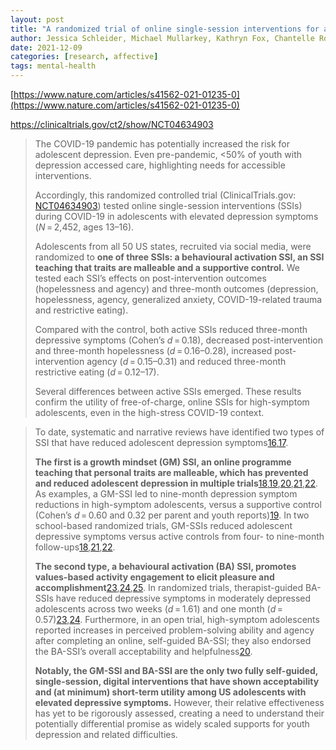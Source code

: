 ```yaml
---
layout: post
title: "A randomized trial of online single-session interventions for adolescent depression during COVID-19"
author: Jessica Schleider, Michael Mullarkey, Kathryn Fox, Chantelle Roulston, et al.
date: 2021-12-09
categories: [research, affective]
tags: mental-health
---
```


[https://www.nature.com/articles/s41562-021-01235-0](https://www.nature.com/articles/s41562-021-01235-0)

https://clinicaltrials.gov/ct2/show/NCT04634903

> The COVID-19 pandemic has potentially increased the risk for adolescent depression. Even pre-pandemic, <50% of youth with depression accessed care, highlighting needs for accessible interventions. 
>
> Accordingly, this randomized controlled trial (ClinicalTrials.gov: [NCT04634903](https://clinicaltrials.gov/ct2/show/NCT04634903)) tested online single-session interventions (SSIs) during COVID-19 in adolescents with elevated depression symptoms (*N* = 2,452, ages 13–16). 
>
> Adolescents from all 50 US states, recruited via social media, were randomized to **one of three SSIs: a behavioural activation SSI, an SSI teaching that traits are malleable and a supportive control.** We tested each SSI’s effects on post-intervention outcomes (hopelessness and agency) and three-month outcomes (depression, hopelessness, agency, generalized anxiety, COVID-19-related trauma and restrictive eating). 
>
> Compared with the control, both active SSIs reduced three-month depressive symptoms (Cohen’s *d* = 0.18), decreased post-intervention and three-month hopelessness (*d* = 0.16–0.28), increased post-intervention agency (*d* = 0.15–0.31) and reduced three-month restrictive eating (*d* = 0.12–17). 
>
> Several differences between active SSIs emerged. These results confirm the utility of free-of-charge, online SSIs for high-symptom adolescents, even in the high-stress COVID-19 context.

> To date, systematic and narrative reviews have identified two types of SSI that have reduced adolescent depression symptoms[16](https://www.nature.com/articles/s41562-021-01235-0#ref-CR16),[17](https://www.nature.com/articles/s41562-021-01235-0#ref-CR17). 
>
> **The first is a growth mindset (GM) SSI, an online programme teaching that personal traits are malleable, which has prevented and reduced adolescent depression in multiple trials**[18](https://www.nature.com/articles/s41562-021-01235-0?utm_source=pocket_reader#ref-CR18),[19](https://www.nature.com/articles/s41562-021-01235-0?utm_source=pocket_reader#ref-CR19),[20](https://www.nature.com/articles/s41562-021-01235-0?utm_source=pocket_reader#ref-CR20),[21](https://www.nature.com/articles/s41562-021-01235-0?utm_source=pocket_reader#ref-CR21),[22](https://www.nature.com/articles/s41562-021-01235-0#ref-CR22). As examples, a GM-SSI led to nine-month depression symptom reductions in high-symptom adolescents, versus a supportive control (Cohen’s *d* = 0.60 and 0.32 per parent and youth reports)[19](https://www.nature.com/articles/s41562-021-01235-0#ref-CR19). In two school-based randomized trials, GM-SSIs reduced adolescent depressive symptoms versus active controls from four- to nine-month follow-ups[18](https://www.nature.com/articles/s41562-021-01235-0#ref-CR18),[21](https://www.nature.com/articles/s41562-021-01235-0#ref-CR21),[22](https://www.nature.com/articles/s41562-021-01235-0#ref-CR22). 
>
> **The second type, a behavioural activation (BA) SSI, promotes values-based activity engagement to elicit pleasure and accomplishment**[23](https://www.nature.com/articles/s41562-021-01235-0?utm_source=pocket_reader#ref-CR23),[24](https://www.nature.com/articles/s41562-021-01235-0?utm_source=pocket_reader#ref-CR24),[25](https://www.nature.com/articles/s41562-021-01235-0#ref-CR25). In randomized trials, therapist-guided BA-SSIs have reduced depressive symptoms in moderately depressed adolescents across two weeks (*d* = 1.61) and one month (*d* = 0.57)[23](https://www.nature.com/articles/s41562-021-01235-0#ref-CR23),[24](https://www.nature.com/articles/s41562-021-01235-0#ref-CR24). Furthermore, in an open trial, high-symptom adolescents reported increases in perceived problem-solving ability and agency after completing an online, self-guided BA-SSI; they also endorsed the BA-SSI’s overall acceptability and helpfulness[20](https://www.nature.com/articles/s41562-021-01235-0#ref-CR20). 
>
> **Notably, the GM-SSI and BA-SSI are the only two fully self-guided, single-session, digital interventions that have shown acceptability and (at minimum) short-term utility among US adolescents with elevated depressive symptoms.** However, their relative effectiveness has yet to be rigorously assessed, creating a need to understand their potentially differential promise as widely scaled supports for youth depression and related difficulties.

